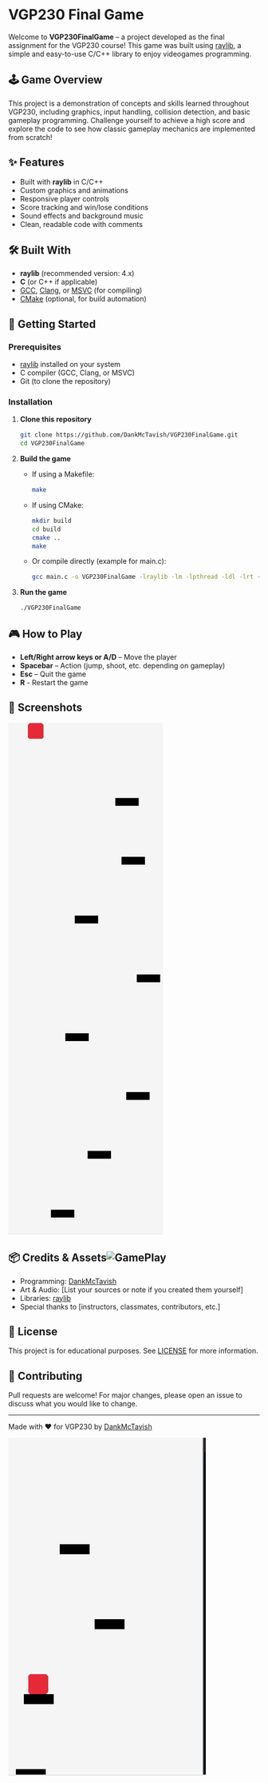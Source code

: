 # VGP230 Final Game

Welcome to **VGP230FinalGame** – a project developed as the final assignment for the VGP230 course! This game was built using [raylib](https://www.raylib.com/), a simple and easy-to-use C/C++ library to enjoy videogames programming.

## 🕹️ Game Overview

This project is a demonstration of concepts and skills learned throughout VGP230, including graphics, input handling, collision detection, and basic gameplay programming. Challenge yourself to achieve a high score and explore the code to see how classic gameplay mechanics are implemented from scratch!

## ✨ Features

- Built with **raylib** in C/C++
- Custom graphics and animations
- Responsive player controls
- Score tracking and win/lose conditions
- Sound effects and background music
- Clean, readable code with comments

## 🛠️ Built With

- **raylib** (recommended version: 4.x)
- **C** (or C++ if applicable)
- [GCC](https://gcc.gnu.org/), [Clang](https://clang.llvm.org/), or [MSVC](https://visualstudio.microsoft.com/vs/features/cplusplus/) (for compiling)
- [CMake](https://cmake.org/) (optional, for build automation)

## 🚀 Getting Started

### Prerequisites

- [raylib](https://www.raylib.com/) installed on your system
- C compiler (GCC, Clang, or MSVC)
- Git (to clone the repository)

### Installation

1. **Clone this repository**
    ```bash
    git clone https://github.com/DankMcTavish/VGP230FinalGame.git
    cd VGP230FinalGame
    ```
2. **Build the game**
    - If using a Makefile:
        ```bash
        make
        ```
    - If using CMake:
        ```bash
        mkdir build
        cd build
        cmake ..
        make
        ```
    - Or compile directly (example for main.c):
        ```bash
        gcc main.c -o VGP230FinalGame -lraylib -lm -lpthread -ldl -lrt -lX11
        ```

3. **Run the game**
    ```bash
    ./VGP230FinalGame
    ```

## 🎮 How to Play

- **Left/Right arrow keys or A/D** – Move the player
- **Spacebar** – Action (jump, shoot, etc. depending on gameplay)
- **Esc** – Quit the game
- **R** - Restart the game

## 📸 Screenshots

![Gameplay Demo](assets/GamePlay.gif)


## 📦 Credits & Assets![GamePlay](https://github.com/user-attachments/assets/258f94d6-45b2-4efa-b64d-7f51cc013c4b)


- Programming: [DankMcTavish](https://github.com/DankMcTavish)
- Art & Audio: [List your sources or note if you created them yourself]
- Libraries: [raylib](https://www.raylib.com/)
- Special thanks to [instructors, classmates, contributors, etc.]

## 📝 License

This project is for educational purposes. See [LICENSE](LICENSE) for more information.

## 🤝 Contributing

Pull requests are welcome! For major changes, please open an issue to discuss what you would like to change.

---

Made with ❤️ for VGP230 by [DankMcTavish](https://github.com/DankMcTavish)

![Gameplay Demo](assets/GameOver.gif)
